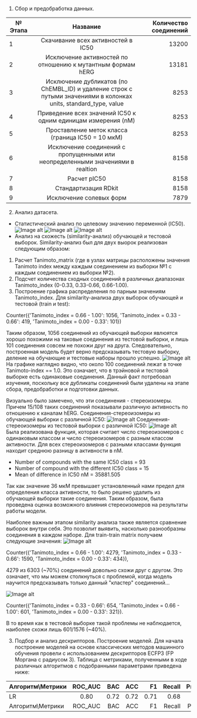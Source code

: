 
1. Сбор и предобработка данных.

| № Этапа    | Название               | Количество соединений |
| ------------- |:------------------:| -----:|
| 1    | Скачивание всех активностей в IC50   | 13200|
| 2     | Исключение активностей по отношению к мутантным формам hERG |	13181 |
| 3  | Исключение дубликатов (по ChEMBL_ID) и удаление строк с путыми значениями в колонках units, standard_type, value  | 8253 |
| 4  | Приведение всех значений IC50 к одним единицам измерения (nM)  | 8253 |
| 5  | Проставление меток класса (граница IC50 = 10 мкМ)| 8253 |
| 6  | Исключение соединений с пропущенными или неопределенными значениями в realtion  | 8158 |
| 7  | Расчет pIC50  | 8158 |
| 8  |  	Стандартизация RDkit | 8158 |
| 9  |  	Исключение солевых форм |	7879 |

2. Анализ датасета.
  - Статистический анализ по целевому значению переменной (IC50).
 ![Image alt](https://github.com/ElinaSmall/hERg_model/raw/main/images/df_stat.JPG)    ![Image alt](https://github.com/ElinaSmall/hERg_model/raw/main/images/train_stat.JPG)
 ![Image alt](https://github.com/ElinaSmall/hERg_model/raw/main/images/test_stat.JPG)
  - Анализ на схожесть (similarity-анализ) обучающей и тестовой выборок. Similarity-анализ был для двух выорок реализован следующим образом:
  1. Расчет Tanimoto_matrix (где в узлах матрицы расположены значения Tanimoto index между каждым соединением из выборки №1 с каждым соединением из выборки №2).
  2. Подсчет количества сходных соединений в различных диапазонах Tanimoto_index (0-0.33, 0.33-0.66, 0.66-1.00).
  3. Построение графика распределения по парным значениям Tanimoto_index.
  Для similarity-анализа двух выборок обучающей и тестовой (train и test):
  
  Counter({'Tanimoto_index = 0.66 - 1.00': 1056, 'Tanimoto_index = 0.33 - 0.66': 419, 'Tanimoto_index = 0.00 - 0.33': 101})
  
  Таким образом, 1056 соединений из обучающей выборки явлюятся хорошо похожими на таковые соединения из тестовой выборки, и лишь 101 соединения совсем не похожи друг на друга. Следовательно, построенная модель будет верно предсказывать тестовую выборку, деление на обучающие и тестовые наборы прошло успешно. 
  ![Image alt](https://github.com/ElinaSmall/hERg_model/raw/main/images/test-train-sim-matrix.JPG)
  На графике наглядно видно, что около 100 соединений лежат в точке Tanimoto-index == 1.0. Это означает, что в трэйновой и тестовой выборке есть одинаковые соединения. Данный факт потребовал изучения, поскольку все дубликаты соединений были удалены на этапе сбора, предобработки и подготовки данных.
  
  Визуально было замечено, что эти соединения - стереоизомеры. Причем 15/108 таких соединений показывали различную активность по отношению к каналам hERG. 
  Соединения-стереоизомеры из обучающей выборки с различной IC50:
  ![Image alt](https://github.com/ElinaSmall/hERg_model/raw/main/images/pairs_stereoisomers_diff_train.JPG)
  Соединения-стереоизомеры из тестовой выборки с различной IC50:
  ![Image alt](https://github.com/ElinaSmall/hERg_model/raw/main/images/pairs_stereoisom_diff_test.JPG)
  Была реализована функция, которая считает число стереоизомеров с одинаковым классом и число стереоизомеров с разным классом активности. Для всех стереоизомеров с разными классами функция находит среднюю разницу в активности в nM. 
  - Number of compounds with the same IC50 class = 93
  - Number of compound with the different IC50 class = 15
  - Mean of difference in IC50 nM = 35881.505

Так как значение 36 мкМ превышает установленный нами предел для определения класса активности, то было решено удалить из обучающей выборки такие соединения. 
Таким образом, была проведена оценка возможного влияния стереоизомеров на результаты работы модели.

Наиболее важным этапом similarity анализа также является сравнение выборок внутри себя. Это позволит выявить, насколько разнообразны соединения в каждом наборе. 
Для train-train matrix получаем следующие значения: 
![Image alt](https://github.com/ElinaSmall/hERg_model/raw/main/images/train-train_matrix.JPG)

Counter({'Tanimoto_index = 0.66 - 1.00': 4279, 'Tanimoto_index = 0.33 - 0.66': 1590, 'Tanimoto_index = 0.00 - 0.33': 434}), 

4279 из 6303 (~70%) соединений довольно схожи друг с другом. Это означает, что мы можем столкнуться с проблемой, когда модель научится предсказывать только данный "кластер" соединений...

![Image alt](https://github.com/ElinaSmall/hERg_model/raw/main/images/test-test_matrix.JPG)

Counter({'Tanimoto_index = 0.33 - 0.66': 654, 'Tanimoto_index = 0.66 - 1.00': 601, 'Tanimoto_index = 0.00 - 0.33': 321}). 

В то время как в тестовой выборке такой проблемы не наблюдается, наиболее схожи лишь 601/1576 (~40%).

3. Подбор и анализ дескрипторов. Построение моделей.
Для начала построение моделей на основе классических методов машинного обучения провели с использованием дескрипторов ECFP3 (FP Моргана с радиусом 3).
Таблица с метриками, полученными в ходе различных алгоритмов с подобранными параметрами приведена ниже:


| Алгоритм\Метрики | ROC_AUC | BAC| ACC | F1 | Recall | Precision |
| -----------------|:-------:| -----:|-----:|-----:|-----:|-----:|
| LR | 0.80 | 0.72 | 0.72 | 0.71 | 0.68 | 0.74 |
| Алгоритм\Метрики | ROC_AUC | BAC| ACC | F1 | Recall | Precision |
